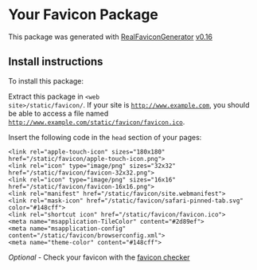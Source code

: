 # Your Favicon Package

This package was generated with [RealFaviconGenerator](https://realfavicongenerator.net/) [v0.16](https://realfavicongenerator.net/change_log#v0.16)

## Install instructions

To install this package:

Extract this package in <code>&lt;web site&gt;/static/favicon/</code>. If your site is <code>http://www.example.com</code>, you should be able to access a file named <code>http://www.example.com/static/favicon/favicon.ico</code>.

Insert the following code in the `head` section of your pages:

    <link rel="apple-touch-icon" sizes="180x180" href="/static/favicon/apple-touch-icon.png">
    <link rel="icon" type="image/png" sizes="32x32" href="/static/favicon/favicon-32x32.png">
    <link rel="icon" type="image/png" sizes="16x16" href="/static/favicon/favicon-16x16.png">
    <link rel="manifest" href="/static/favicon/site.webmanifest">
    <link rel="mask-icon" href="/static/favicon/safari-pinned-tab.svg" color="#148cff">
    <link rel="shortcut icon" href="/static/favicon/favicon.ico">
    <meta name="msapplication-TileColor" content="#2d89ef">
    <meta name="msapplication-config" content="/static/favicon/browserconfig.xml">
    <meta name="theme-color" content="#148cff">

*Optional* - Check your favicon with the [favicon checker](https://realfavicongenerator.net/favicon_checker)